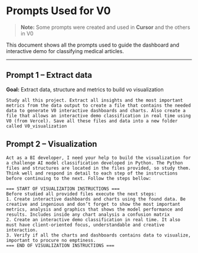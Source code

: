 # Prompts Used for V0

> **Note:** Some prompts were created and used in **Cursor** and the others in V0

This document shows all the prompts used to guide the dashboard and interactive demo for classifying medical articles.

---

## Prompt 1 – Extract data

**Goal:** Extract data, structure and metrics to build vo visualization

```
Study all this project. Extract all insights and the most important metrics from the data output to create a file that contains the needed data to generate V0 interactive dashboards and charts. Also create a file that allows an interactive demo classification in real time using V0 (from Vercel). Save all these files and data into a new folder called V0_visualization
```

## Prompt 2 – Visualization

```
Act as a BI developer, I need your help to build the visualization for a challenge AI model classification developed in Python. The Python files and structures are located in the files provided, so study them. Think well and respond in detail to each step of the instructions before continuing to the next. Follow the steps bellow:

=== START OF VISUALIZATION INSTRUCTIONS ===
Before studied all provided files execute the next steps:
1. Create interactive dashboards and charts using the found data. Be creative and ingenious and don’t forget to show the most important metrics, analysis and graphics that shows the model performance and results. Includes inside any chart analysis a confusion matrix
2. Create an interactive demo classification in real time. It also must have client-oriented focus, understandable and creative interaction.
3. Verify if all the charts and dashboards contains data to visualize, important to procure no emptiness.
=== END OF VISUALIZATION INSTRUCTIONS ===
```